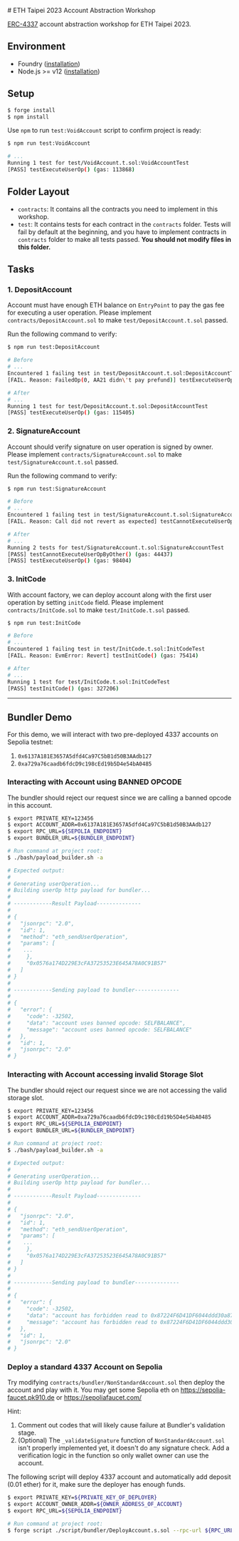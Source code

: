 \# ETH Taipei 2023 Account Abstraction Workshop

[ERC-4337](https://eips.ethereum.org/EIPS/eip-4337) account abstraction workshop for ETH Taipei 2023.

## Environment

-   Foundry ([installation](https://book.getfoundry.sh/getting-started/installation))
-   Node.js >= v12 ([installation](https://nodejs.org/en))

## Setup

```bash
$ forge install
$ npm install
```

Use `npm` to run `test:VoidAccount` script to confirm project is ready:

```bash
$ npm run test:VoidAccount

# ...
Running 1 test for test/VoidAccount.t.sol:VoidAccountTest
[PASS] testExecuteUserOp() (gas: 113868)
```

## Folder Layout

-   `contracts`: It contains all the contracts you need to implement in this workshop.
-   `test`: It contains tests for each contract in the `contracts` folder. Tests will fail by default at the beginning, and you have to implement contracts in `contracts` folder to make all tests passed. **You should not modify files in this folder.**

## Tasks

### 1. DepositAccount

Account must have enough ETH balance on `EntryPoint` to pay the gas fee for executing a user operation. Please implement `contracts/DepositAccount.sol` to make `test/DepositAccount.t.sol` passed.

Run the following command to verify:

```bash
$ npm run test:DepositAccount

# Before
# ...
Encountered 1 failing test in test/DepositAccount.t.sol:DepositAccountTest
[FAIL. Reason: FailedOp(0, AA21 didn\'t pay prefund)] testExecuteUserOp() (gas: 32753)

# After
# ...
Running 1 test for test/DepositAccount.t.sol:DepositAccountTest
[PASS] testExecuteUserOp() (gas: 115405)
```

### 2. SignatureAccount

Account should verify signature on user operation is signed by owner. Please implement `contracts/SignatureAccount.sol` to make `test/SignatureAccount.t.sol` passed.

Run the following command to verify:

```bash
$ npm run test:SignatureAccount

# Before
# ...
Encountered 1 failing test in test/SignatureAccount.t.sol:SignatureAccountTest
[FAIL. Reason: Call did not revert as expected] testCannotExecuteUserOpSignedByOther() (gas: 88380)

# After
# ...
Running 2 tests for test/SignatureAccount.t.sol:SignatureAccountTest
[PASS] testCannotExecuteUserOpByOther() (gas: 44437)
[PASS] testExecuteUserOp() (gas: 98404)
```

### 3. InitCode

With account factory, we can deploy account along with the first user operation by setting `initCode` field. Please implement `contracts/InitCode.sol` to make `test/InitCode.t.sol` passed.

```bash
$ npm run test:InitCode

# Before
# ...
Encountered 1 failing test in test/InitCode.t.sol:InitCodeTest
[FAIL. Reason: EvmError: Revert] testInitCode() (gas: 75414)

# After
# ...
Running 1 test for test/InitCode.t.sol:InitCodeTest
[PASS] testInitCode() (gas: 327206)
```

---

## Bundler Demo

For this demo, we will interact with two pre-deployed 4337 accounts on Sepolia testnet:

1. `0x6137A181E3657A5dfd4Ca97C5bB1d50B3AAdb127`
2. `0xa729a76caadb6fdcD9c198cEd19b5D4e54bA0485`


### Interacting with Account using BANNED OPCODE
The bundler should reject our request since we are calling a banned opcode in this account.
```bash
$ export PRIVATE_KEY=123456
$ export ACCOUNT_ADDR=0x6137A181E3657A5dfd4Ca97C5bB1d50B3AAdb127
$ export RPC_URL=${SEPOLIA_ENDPOINT}
$ export BUNDLER_URL=${BUNDLER_ENDPOINT}

# Run command at project root:
$ ./bash/payload_builder.sh -a

# Expected output:
#
# Generating userOperation...
# Building userOp http payload for bundler...
#
# ------------Result Payload--------------
#
# {
#   "jsonrpc": "2.0",
#   "id": 1,
#   "method": "eth_sendUserOperation",
#   "params": [
#    ...
#     },
#     "0x0576a174D229E3cFA37253523E645A78A0C91B57"
#   ]
# }
# 
# ------------Sending payload to bundler--------------
#
# {
#   "error": {
#     "code": -32502,
#     "data": "account uses banned opcode: SELFBALANCE",
#     "message": "account uses banned opcode: SELFBALANCE"
#   },
#   "id": 1,
#   "jsonrpc": "2.0"
# }
```

### Interacting with Account accessing invalid Storage Slot
The bundler should reject our request since we are not accessing the valid storage slot.
```bash
$ export PRIVATE_KEY=123456
$ export ACCOUNT_ADDR=0xa729a76caadb6fdcD9c198cEd19b5D4e54bA0485
$ export RPC_URL=${SEPOLIA_ENDPOINT}
$ export BUNDLER_URL=${BUNDLER_ENDPOINT}

# Run command at project root:
$ ./bash/payload_builder.sh -a

# Expected output:
#
# Generating userOperation...
# Building userOp http payload for bundler...
#
# ------------Result Payload--------------
#
# {
#   "jsonrpc": "2.0",
#   "id": 1,
#   "method": "eth_sendUserOperation",
#   "params": [
#    ...
#     },
#     "0x0576a174D229E3cFA37253523E645A78A0C91B57"
#   ]
# }
# 
# ------------Sending payload to bundler--------------
#
# {
#   "error": {
#     "code": -32502,
#     "data": "account has forbidden read to 0x87224F6D41DF6044ddd30a87bBdEeBc8c8CAc4f0 slot 4dbb180290de92ae0711e87110c97f6daba9f11cdfc121096b461bdc56cfe39f",
#     "message": "account has forbidden read to 0x87224F6D41DF6044ddd30a87bBdEeBc8c8CAc4f0 slot 4dbb180290de92ae0711e87110c97f6daba9f11cdfc121096b461bdc56cfe39f"
#   },
#   "id": 1,
#   "jsonrpc": "2.0"
# }
```

### Deploy a standard 4337 Account on Sepolia
Try modifying `contracts/bundler/NonStandardAccount.sol` then deploy the account and play with it. You may get some Sepolia eth on https://sepolia-faucet.pk910.de or https://sepoliafaucet.com/

Hint:

1. Comment out codes that will likely cause failure at Bundler's validation stage.  
2. (Optional) The `_validateSignature` function of `NonStandardAccount.sol` isn't properly implemented yet, it doesn't do any signature check. Add a verification logic in the function so only wallet owner can use the account. 

The following script will deploy 4337 account and automatically add deposit (0.01 ether) for it, make sure the deployer has enough funds.  
```bash
$ export PRIVATE_KEY=${PRIVATE_KEY_OF_DEPLOYER}
$ export ACCOUNT_OWNER_ADDR=${OWNER_ADDRESS_OF_ACCOUNT}
$ export RPC_URL=${SEPOLIA_ENDPOINT}

# Run command at project root:
$ forge script ./script/bundler/DeployAccount.s.sol --rpc-url ${RPC_URL} --broadcast
```